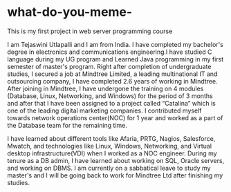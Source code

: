 # what-do-you-meme-
This is my first project in web server programming course

I am Tejaswini Utlapalli and I am from India. I have completed my bachelor's degree in electronics and communications engineering.I have studied C language during my UG program and Learned Java programming in my first semester of master's program.
Right after completion of undergraduate studies, I secured a job at Mindtree Limited, a leading multinational IT and outsourcing company, I have completed 2.6 years of working in Mindtree. After joining in Mindtree, I have undergone the training on 4 modules (Database, Linux, Networking, and Windows) for the period of 3 months and after that I have been assigned to a project called “Catalina” which is one of the leading digital marketing companies. I contributed myself towards network operations center(NOC) for 1 year and worked as a part of the Database team for the remaining time. 

I have learned about different tools like Afaria, PRTG, Nagios, Salesforce, Mwatch, and technologies like Linux, Windows, Networking, and Virtual desktop infrastructure(VDI) when I worked as a NOC engineer.
During my tenure as a DB admin, I have learned about working on SQL, Oracle servers, and working on DBMS. I am currently on a sabbatical leave to study my master's and I will be going back to work for Mindtree Ltd after finishing my studies.
